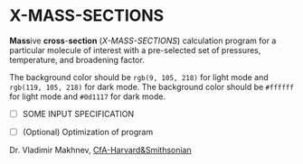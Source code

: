 # X-MASS-SECTIONS
 
**Mass**ive **cross**-**section** (*X-MASS-SECTIONS*) calculation program for a particular molecule of interest with a pre-selected set of pressures, temperature, and broadening factor. 

The background color should be `rgb(9, 105, 218)` for light mode and `rgb(119, 105, 218)` for dark mode.
The background color should be `#ffffff` for light mode and `#0d1117` for dark mode.

- [ ] SOME INPUT SPECIFICATION
- [ ] \(Optional) Optimization of program  



Dr. Vladimir Makhnev, [CfA-Harvard&Smithsonian](https://www.cfa.harvard.edu/people/vladimir-makhnev)

